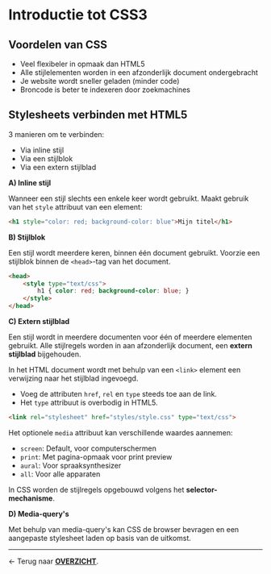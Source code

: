 # Introductie tot CSS3

## Voordelen van CSS

* Veel flexibeler in opmaak dan HTML5
* Alle stijlelementen worden in een afzonderlijk document ondergebracht
* Je website wordt sneller geladen (minder code)
* Broncode is beter te indexeren door zoekmachines

## Stylesheets verbinden met HTML5

3 manieren om te verbinden:
* Via inline stijl
* Via een stijlblok
* Via een extern stijlblad

**A) Inline stijl**

Wanneer een stijl slechts een enkele keer wordt gebruikt. Maakt gebruik van het `style` attribuut van een element:

```html
<h1 style="color: red; background-color: blue">Mijn titel</h1>
```

**B) Stijlblok**

Een stijl wordt meerdere keren, binnen één document gebruikt. Voorzie een stijlblok binnen de `<head>`-tag van het document.

```html
<head>
    <style type="text/css">
        h1 { color: red; background-color: blue; }
    </style>
</head>
```

**C) Extern stijlblad**

Een stijl wordt in meerdere documenten voor één of meerdere elementen gebruikt. Alle stijlregels worden in aan afzonderlijk document, een **extern stijlblad** bijgehouden.

In het HTML document wordt met behulp van een `<link>` element een verwijzing naar het stijlblad ingevoegd.
* Voeg de attributen `href`, `rel` en `type` steeds toe aan de link.
* Het `type` attribuut is overbodig in HTML5.

```html
<link rel="stylesheet" href="styles/style.css" type="text/css">
```

Het optionele `media` attribuut kan verschillende waardes aannemen:
* `screen`: Default, voor computerschermen
* `print`: Met pagina-opmaak voor print preview
* `aural`: Voor spraaksynthesizer
* `all`: Voor alle apparaten

In CSS worden de stijlregels opgebouwd volgens het **selector-mechanisme**.

**D) Media-query's**

Met behulp van media-query's kan CSS de browser bevragen en een aangepaste stylesheet laden op basis van de uitkomst.


---

&larr; Terug naar [**OVERZICHT**](./README.md#overview).